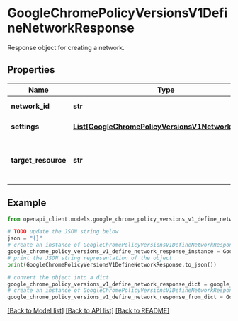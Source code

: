 # GoogleChromePolicyVersionsV1DefineNetworkResponse

Response object for creating a network.

## Properties

Name | Type | Description | Notes
------------ | ------------- | ------------- | -------------
**network_id** | **str** | Network ID of the new created network. | [optional] 
**settings** | [**List[GoogleChromePolicyVersionsV1NetworkSetting]**](GoogleChromePolicyVersionsV1NetworkSetting.md) | Detailed network settings of the new created network | [optional] 
**target_resource** | **str** | The target resource on which this new network will be defined. The following resources are supported: * Organizational Unit (\&quot;orgunits/{orgunit_id}\&quot;) | [optional] 

## Example

```python
from openapi_client.models.google_chrome_policy_versions_v1_define_network_response import GoogleChromePolicyVersionsV1DefineNetworkResponse

# TODO update the JSON string below
json = "{}"
# create an instance of GoogleChromePolicyVersionsV1DefineNetworkResponse from a JSON string
google_chrome_policy_versions_v1_define_network_response_instance = GoogleChromePolicyVersionsV1DefineNetworkResponse.from_json(json)
# print the JSON string representation of the object
print(GoogleChromePolicyVersionsV1DefineNetworkResponse.to_json())

# convert the object into a dict
google_chrome_policy_versions_v1_define_network_response_dict = google_chrome_policy_versions_v1_define_network_response_instance.to_dict()
# create an instance of GoogleChromePolicyVersionsV1DefineNetworkResponse from a dict
google_chrome_policy_versions_v1_define_network_response_from_dict = GoogleChromePolicyVersionsV1DefineNetworkResponse.from_dict(google_chrome_policy_versions_v1_define_network_response_dict)
```
[[Back to Model list]](../README.md#documentation-for-models) [[Back to API list]](../README.md#documentation-for-api-endpoints) [[Back to README]](../README.md)


